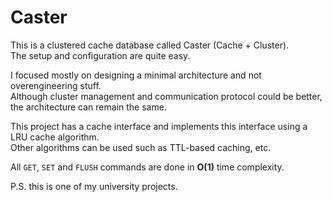 # Caster

This is a clustered cache database called Caster (Cache + Cluster).   
The setup and configuration are quite easy.  

I focused mostly on designing a minimal architecture and not overengineering stuff.  
Although cluster management and communication protocol could be better, the architecture can remain the same.  

This project has a cache interface and implements this interface using a LRU cache algorithm.  
Other algorithms can be used such as TTL-based caching, etc.

All `GET`, `SET` and `FLUSH` commands are done in **O(1)** time complexity.  

P.S. this is one of my university projects.
